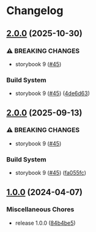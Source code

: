 # Changelog

## [2.0.0](https://github.com/audunru/tailwind-storybook/compare/v1.0.0...v2.0.0) (2025-10-30)


### ⚠ BREAKING CHANGES

* storybook 9 ([#45](https://github.com/audunru/tailwind-storybook/issues/45))

### Build System

* storybook 9 ([#45](https://github.com/audunru/tailwind-storybook/issues/45)) ([4de6d63](https://github.com/audunru/tailwind-storybook/commit/4de6d63552bcf288e281198ab502f65ae3feada8))

## [2.0.0](https://github.com/audunru/tailwind-storybook/compare/v1.0.0...v2.0.0) (2025-09-13)


### ⚠ BREAKING CHANGES

* storybook 9 ([#45](https://github.com/audunru/tailwind-storybook/issues/45))

### Build System

* storybook 9 ([#45](https://github.com/audunru/tailwind-storybook/issues/45)) ([fa055fc](https://github.com/audunru/tailwind-storybook/commit/fa055fc7c6eed3dc6a3db5ded13d5b608a53c96a))

## [1.0.0](https://github.com/audunru/tailwind-storybook/compare/v0.3.0...v1.0.0) (2024-04-07)


### Miscellaneous Chores

* release 1.0.0 ([84b4be5](https://github.com/audunru/tailwind-storybook/commit/84b4be50f6f02a94b01ba35e284a6dadd8bc5810))
